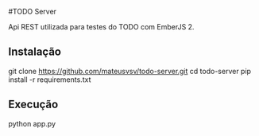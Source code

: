 #TODO Server

Api REST utilizada para testes do TODO com EmberJS 2.

## Instalação

git clone https://github.com/mateusvsv/todo-server.git
cd todo-server
pip install -r requirements.txt

## Execução

python app.py
